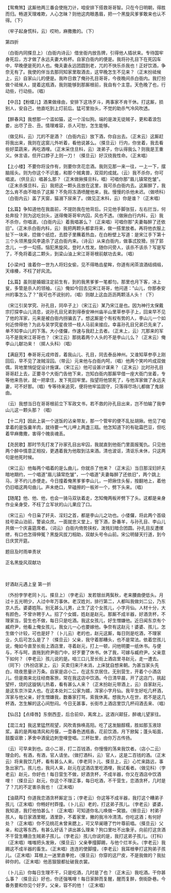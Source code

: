 <!-- { "loadSidebar": true } -->
【鸳鸯煞】这厮他两三番会使拖刀计，咱安排下搭救哥哥智。只在今日明朝，得胜而归。畅道天理难欺，人心怎昧？则他这肉眼愚眉，把一个黑旋风爹爹敢来也认不得。（下）

（牢子起身慌科，云）哎哟，麻撒撒的。（下）


第四折

（白衙内同搽旦上）（白衙内诗云）借坐衙内放告牌，引得他人插状来。专待国牢身死后，方才做了永远夫妻大称杯。自家白衙内的便是。我将孙孔目下在死囚车中，早晚便是死的人也。俺夫妻永远团圆到老，兀的不快乐杀我也！正好饮酒，争奈无有了。我使的伴当去那同知家里取酒去，这早晚怎生不见来？（正末扮祗候上，云）自家山儿的便是。我昨日救了俺孙孔目哥哥，今夜晚间杀白衙内。我打扮做个祗候人，提着这瓶酒，我则能够到那厮根前，我自有个主意。天色晚了也，行动些，行动些。（唱）

【中吕】【粉蝶儿】酒果做缘由，安排下这场歹斗，两事家不肯干休。打这厮，损别人，安自己，他直吃到上灯前后。猛可里抬头，不觉的助杀气冷风吹透。

【醉春风】我想那一个滥如猫，这一个淫似狗。端的是泼无徒贼子，更和着浪包娄，出尽了丑、丑。情理难容，杀人可恕，怎生能够。

（做见科，云）兀的不是酒？（白衙内云）放下酒，你自出去。（正末云）这厮赶将我出来，我则在这窗儿外听着，看他说甚么。（搽旦云）行内，你坐着，我去看些好菜蔬来，再吃酒哩。（正末采住旦科，云）泼弟子，你认得我么？则我是王重义。休言语，但开口脖子上则一刀！（搽旦云）好汉挠我性命。（正末唱）

【上小楼】不要你将没作有，则要你贪花恋酒。我则见那一来一往，一上一下，摆脑摇头。则为你这个不识羞，和那个贼禽兽，双双的成就。（云）我不杀你，你可唱波。（供旦云）唱甚么那？（正末做揪搽旦科，唱）可唱你那"眉儿镇常扢皱"。（正末杀搽旦科，云）我把这一颗头且放在这里，我可杀白衙内去。这厮醉了，我怎么肯不由不暗杀了这厮？不免将冻酒喷醒他来，我。慢慢的杀他未迟。（做喷科）（白衙内云）盖了天窗，猫溺下尿来了。(做见正末科，云）你是谁？（正末唱）

【幺篇】争知道他在我面前，不提防我在他背后。只见他手脚张狂，左右拦当，何处奔投？则为这吃剑头，送得俺哥哥牢内囚，风也不透。（做揪白行内科，云）我不杀你，你唱波。（白衙内云）着我唱甚么？（正来唱）可唱你那"夫妻每醉了还依旧"。（正末杀白衙内科，云）我把两颗头都拿将来，做一搭里放者。再将他衣服上扯下一块来，捻做个纸捻，去腔子里蘸着热血，在白粉壁上写道：是宋江手下第十三个头领黑旋风李逵杀了这白衙内来。（诗云）从来白衙内，做事忒狡猾。拐了郭念儿，一步一勾搭。恼犯黑旋风，登时人性发。随你问旁人，该杀不该杀？写是写了，不免将着这二颗头，到梁山油上宋江哥哥根前献功去来。（唱）

【小梁州】谁着你一世为人将妇女偷，见不得皓齿星眸，你道有闲茶浪酒结绸缎，天缘楱，不枉了好风流。

【幺篇】虽则是婚姻注定前生有，到的我黑爹爹一笔都匀。那里也月下客，冰上叟，多管是杀人的领袖，（云）俺如今回去见宋江哥哥，他问道："山儿，你那泰安州的事怎么了？"我可也不说别的，（唱）则献上这血沥沥两颗活人头！（下）

（宋江引吴学究、孙孔目，同卒子上）（宋江云）某乃宋江是也。因为神行太保戴宗打探李山儿消息，说孙孔目兄弟到得泰安神州庙半山里草参亭子上，回来早不见了他的浑家，元来是被白衙内拐骗去了。想这厮是个有权有势的人，李山儿一个如何近傍得他？为此与吴学究星夜领一枝人马前来接应。幸喜孙孔目兄弟已先来了，单不知李山儿的下落。大小偻儸，作速与我赶上去者。（正末上，云）兀那来的军马不是我宋江哥哥也？（宋江云）那挑着两个人头的不是李山儿么？（正末云）俺李山儿献功来！（掷人头科）（唱）

【满庭芳】奉哥哥元戎帅首，着我山儿、孔目，同去泰岳神州。又谁知草参亭上刚回后，早不见了泼贼淫囚。（带云）元来他与白衙内呵，（唱）他两个笑吟吟成双做偶，背地里悄促促设计施谋。（宋江云）他可设甚计谋来？（正末云）比时孙孔目哥哥赶上去，正要寻个大衙门告他下来，岂知白衙内那厮早借一座大衙门坐着，专等他来告状，就一把拿住，发下死回牢里。指望将他禁死了，与他浑家做了永远夫妻，可不好那。（唱）专等待来追究，便将他牢监固守，只落得尽场儿都做了鬼胡由。

（云）我想当日在哥哥根前立下军政文书，若不救的孙孔目出来，岂不怕输了我李山儿这一颗头那？（唱）

【十二月】因此上装一个送饭的沾亲带友，那一个管牢的便不乱扯胡揪。他见了咱拿着的是饭羹羊肉，就待要一气儿呷上两盏三瓯。他怎知道下的有砒霜巴豆，但吃着早麻撒撒，害得个魄丧魂丢。

【尧民歌】那时节先打发了孙家孔目出牢囚，我就直到他衙门里面报冤仇。只见他两个醉中情意正相投，更遇着我为他取到沽来酒。清也波讴，清讴乐未休，只这两句是他死时候。

（宋江云）他每两个唱着的是么曲儿，你就杀了他来？（正末云）当日那淫妇奸夫暗地期约，一个唱道"眉儿镇常扢皱"，一个唱道"夫妻每醉了还依旧"，两个跳上马，牙不约儿赤便走。今日撞着俺黑爹爹李山儿，一把揪住头髻，按翻地上，着他仍旧唱这两句曲儿。声未绝口，早磕擦的一板斧一个，劈下头来。（唱）

【随尾】他、他、他，也会一骑马双驮着走，怎知俺两板斧劈下了头。这都是亲身作业亲身受，不枉了立军状的山儿果应了口。

（宋江云）今日枭了奸夫、淫妇之首，都是李山儿之功也。小偻儸，将此两个首级挂号梁山泊前，警谕众庶。一面就忠义堂上，窨下酒，卧番羊，与孙孔目、李山儿共做一个庆喜筵席者。（词云）白衙内倚势挟权，泼贱妇暗合团圆。孙孔目反遭缧绁，有口也怎得伸冤？黑旋风拔刀相助，双献头号令山前。宋公明替天行道，到今日庆赏开筵。

题目及时雨单责状

正名黑旋风双献功


　
　




好酒赵元遇上皇
第一折

（外扮孛学老同卜儿、搽旦上）（孛老云）发若银丝两鬓秋，老来腰曲便低头。月过十五光明少，人过中年万事休。老汉姓刘，排行第二，人都叫我做刘二公，乃东京人氏。婆婆姓陈。别无甚么儿男，止生了这个女孩儿，小字月仙。人材十分，大有颜色，不曾许聘于人。招了个女婿，姓赵是赵元。那厮不成半器，好酒贪杯，不理家当，营生也不做，每日只是吃酒。我这女孩儿，好生憎嫌他。近日闻东京有个臧府尹，他看上俺女孩儿，我女儿一心也要嫁他。争奈有这赵元！婆婆、孩儿，怎生做个计较，可也是好？（卜儿云）老的也，赵元这厮，每日则是吃酒，不理家业，久后可怎么是了？（搽旦云）父亲，我守着那糟头，也不是常法。依着您孩儿说，俺如今直至长街上酒店里，寻着赵元，打上一顿，问他明要一纸休书。与便与，不与呵，直拖到府尹衙门中，好歹要了休书。休了我，可嫁与臧府尹。父亲意下如何？（李老云）孩儿说的是。咱三口儿至长街上酒店里寻赵元，走一遭去。（同下）（外扮店家上，云）买卖归来汗未消，上床犹自想来朝。为甚当家头先白，晓夜思量计万条。自家是店小二，在这东京居住。无别营生，开着个小酒店儿。但是南来北往经商客旅，常在我这店中饮酒。今日清早晨，开了这店门，挑起望杆，烧的这镟锅儿热着，看有甚么人来？（正末扮赵元带酒上，云）自家赵元，是这东京汴梁人也。在这本处刘二公家为婿，浑家小字月仙。我平生好吃几杯酒，浑家与他父亲，好生憎嫌我，数番家打骂，索我休离。想我为人在世，若不是这几杯酒，怎生解的这心间愁闷。今日无甚事，长街市上酒店里饮几杯闷酒去来、（唱）

【仙吕】【点绛唇】东倒西歪，后合前仰，离席上。这酒兴颠狂，醉魂儿望家往。

【混江龙】我这里猛然观望，风吹青旆唤高阳。吃了这发醅醇糯，胜如那玉液琼浆。喜的是两袖清风和月偃，一壶春色透瓶香。花前饮酒，月下掀髯；蓬头垢面，鼓腹讴歌；茅舍中酒瓮边刺登哩登唱。三杯肚里，由你万古传扬。

（云）可早来到也。店小二哥，打二百钱酒，你慢慢的荡来我饮者。（店小二云）理会的。有酒，有酒，官人请坐。（做打酒科，云）官人，这是二百钱的酒。（正末云）将来我饮几杯，看有甚么人来。（李老同卜儿、搽旦上，云）心忙来路远，事急出家门。孩儿也，我问人来，赵元在这酒店里吃酒哩，我试看者。（做见科）（孛老云）赵元，你好也！每日营生不做，好酒贪杯，不成半器，你又在酒店中饮酒哩！（搽旦云）赵元，你这个不理正事，每日吃酒，不干营生，恋酒贪杯，几时是了？兀的不定害杀我也！（正末唱）

【油葫芦】你道我恋酒贪杯厮定当；（孛老云）你这等不成半器，我打这个糟弟子孩儿（正末唱）你畅好村莽撞。（卜儿云）老的，打这弟子孩儿。（孛老云）婆婆，我知道，我打他怕甚么！（正末唱）可知道你名儿唤做一窝狼。（擦旦云）村弟子孩人，每日家酒里眠，酒里卧，不着家里，撇的我冷冷清清。你吃这酒；有何好处？（正末唱）你不见桃花未曾来腮上，可又早阑珊了竹叶尊前唱。（搽旦云）父亲，和这等东西，有甚么好话？讲出甚么理来？狗口里吐不出象牙。向前打这贪酒不干营生糟丑生贼弟子孩儿。（孛老云）孩儿你说的是，我打这弟子孩儿。（打科）（正末唱）嗤嗤把头发揪，（搽旦云）父亲拳撞脚踢，与他个烂羊头。（孛老云）我踢这不成半器的畜生。（正末唱）连连的使脚撞，（李老云）我耳根拳打这狗弟子孩儿。（正末唱）耳根上一迷里直拳抢，（搽旦云）你穿的这尸皮，不是我做的？我扯碎你的。（正末唱）他恶狠狠都扯破我衣裳。

（卜儿云）你每日生理不干，只是吃酒，几时是了也？（正末云）我吃酒。干你甚么事？（搽旦云）好也，你还强嘴哩！每日家醉而复醒，醒而复醉，倒街卧巷。今番务要和你见个好歹。父亲，容不的他！（正末唱）

